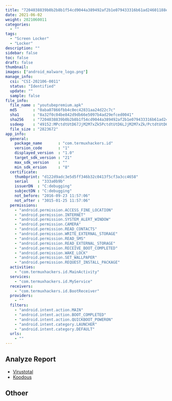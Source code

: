 ```yaml
---
title: "7204038839b0b2b8b1f54cd9044a389492af2b1e079433316b61ad24601188e9"
date: 2021-06-02
weight: 2021060011
categories:
  - ""
tags:
  - "Screen Locker"
  - "Locker"
description: ""
sidebar: false
toc: false
draft: false
thumbnail: 
images: ["android_malware_logo.png"]
manage_info:
  csi: "CSI-202106-0011"
  status: "Identified"
  update: ""
  sample: false
file_info:
  file_name : "youtubepremium.apk"
  md5       : "0aba07866fbb4c0ec42831aa24d22c7c"
  sha1	    : "8a32f0c04be842d9db66e5097b4ad29efced0041"
  sha256    : "7204038839b0b2b8b1f54cd9044a389492af2b1e079433316b61ad24601188e9"
  ssdeep    : "49152:MPctdtUtD67JjM2M7xZk5PctdtUtD6LJjM2M7xZk/PctdtUtD6dJjM2M7xZk1PcN:MP04D6tjkxoP04D69jkxmP04D6vjkxgw"
  file_size : "2823672"
app_info:
  general:
    package_name       : "com.termuxhackers.id"
    version_code       : "1"
    displayed_version  : "1.0"
    target_sdk_version : "21"
    max_sdk_version    : ""
    min_sdk_ersion     : "8"
  certificate:
    thumbprint: "d122d9adc3e5d5ff346b32c0413f5cf3a3cc4658"
    serial    : "333a0b9b"
    issuerDN  : "C:debugging"
    subjectDN : "C:debugging"
    not_before: "2016-09-23 11:57:06"
    not_after : "3015-01-25 11:57:06"
  permissions:
    - "android.permission.ACCESS_FINE_LOCATION"
    - "android.permission.INTERNET"
    - "android.permission.SYSTEM_ALERT_WINDOW"
    - "android.permission.CAMERA"
    - "android.permission.READ_CONTACTS"
    - "android.permission.WRITE_EXTERNAL_STORAGE"
    - "android.permission.READ_SMS"
    - "android.permission.READ_EXTERNAL_STORAGE"
    - "android.permission.RECEIVE_BOOT_COMPLETED"
    - "android.permission.WAKE_LOCK"
    - "android.permission.SET_WALLPAPER"
    - "android.permission.REQUEST_INSTALL_PACKAGE"
  activities:
    - "com.termuxhackers.id.MainActivity"
  services:
    - "com.termuxhackers.id.MyService"
  receivers:
    - "com.termuxhackers.id.BootReceiver"
  providers:
    - ""
  filters:
    - "android.intent.action.MAIN"
    - "android.intent.action.BOOT_COMPLETED"
    - "android.intent.action.QUICKBOOT_POWERON"
    - "android.intent.category.LAUNCHER"
    - "android.intent.category.DEFAULT"
  urls:
    - ""
---
```


## Analyze Report

- [Virustotal](https://www.virustotal.com/gui/file/7204038839b0b2b8b1f54cd9044a389492af2b1e079433316b61ad24601188e9)
- [Koodous](https://koodous.com/apks/7204038839b0b2b8b1f54cd9044a389492af2b1e079433316b61ad24601188e9)

## Othoer
